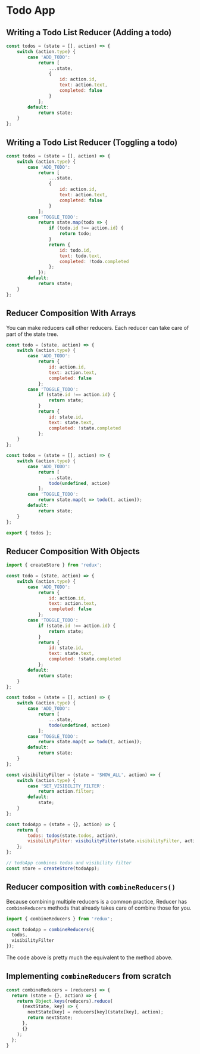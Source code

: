 # Todo App

## Writing a Todo List Reducer (Adding a todo)

```javascript
const todos = (state = [], action) => {
    switch (action.type) {
        case 'ADD_TODO':
            return [
                ...state,
                {
                    id: action.id,
                    text: action.text,
                    completed: false
                }
            ];
        default:
            return state;
    }
};
```

## Writing a Todo List Reducer (Toggling a todo)

```javascript
const todos = (state = [], action) => {
    switch (action.type) {
        case 'ADD_TODO':
            return [
                ...state,
                {
                    id: action.id,
                    text: action.text,
                    completed: false
                }
            ];
        case 'TOGGLE_TODO':
            return state.map(todo => {
                if (todo.id !== action.id) {
                    return todo;
                }
                return {
                    id: todo.id,
                    text: todo.text,
                    completed: !todo.completed
                };
            });
        default:
            return state;
    }
};
```

## Reducer Composition With Arrays

You can make reducers call other reducers. Each reducer can take care of part of the state tree.

```javascript
const todo = (state, action) => {
    switch (action.type) {
        case 'ADD_TODO':
            return {
                id: action.id,
                text: action.text,
                completed: false
            };
        case 'TOGGLE_TODO':
            if (state.id !== action.id) {
                return state;
            }
            return {
                id: state.id,
                text: state.text,
                completed: !state.completed
            };
    }
};

const todos = (state = [], action) => {
    switch (action.type) {
        case 'ADD_TODO':
            return [
                ...state,
                todo(undefined, action)
            ];
        case 'TOGGLE_TODO':
            return state.map(t => todo(t, action));
        default:
            return state;
    }
};

export { todos };
```

## Reducer Composition With Objects

```javascript
import { createStore } from 'redux';

const todo = (state, action) => {
    switch (action.type) {
        case 'ADD_TODO':
            return {
                id: action.id,
                text: action.text,
                completed: false
            };
        case 'TOGGLE_TODO':
            if (state.id !== action.id) {
                return state;
            }
            return {
                id: state.id,
                text: state.text,
                completed: !state.completed
            };
        default:
            return state;
    }
};

const todos = (state = [], action) => {
    switch (action.type) {
        case 'ADD_TODO':
            return [
                ...state,
                todo(undefined, action)
            ];
        case 'TOGGLE_TODO':
            return state.map(t => todo(t, action));
        default:
            return state;
    }
};

const visibilityFilter = (state = 'SHOW_ALL', action) => {
    switch (action.type) {
        case 'SET_VISIBILITY_FILTER':
            return action.filter;
        default:
            state;
    }
};

const todoApp = (state = {}, action) => {
    return {
        todos: todos(state.todos, action),
        visibilityFilter: visibilityFilter(state.visibilityFilter, action)
    };
};

// todoApp combines todos and visibility filter
const store = createStore(todoApp);
```

## Reducer composition with `combineReducers()`
 
Because combining multiple reducers is a common practice, Reducer has `combineReducers` methods
that already takes care of combine those for you.

```javascript
import { combineReducers } from 'redux';

const todoApp = combineReducers({
  todos,
  visibilityFilter
});
```

The code above is pretty much the equivalent to the method above.

## Implementing `combineReducers` from scratch

```javascript
const combineReducers = (reducers) => {
  return (state = {}, action) => {
    return Object.keys(reducers).reduce(
      (nextState, key) => {
        nextState[key] = reducers[key](state[key], action);
        return nextState;
      },
      {}
    );
  };  
}
```
